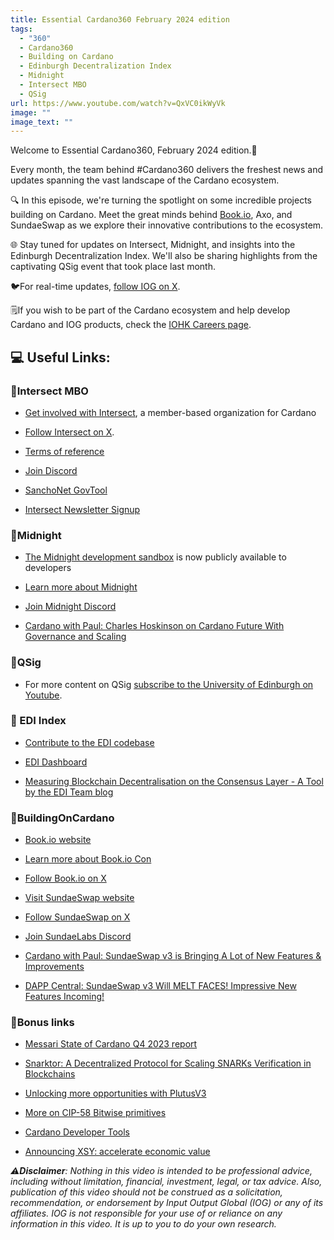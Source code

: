 ```yaml
---
title: Essential Cardano360 February 2024 edition
tags:
  - "360"
  - Cardano360
  - Building on Cardano
  - Edinburgh Decentralization Index
  - Midnight
  - Intersect MBO
  - QSig
url: https://www.youtube.com/watch?v=QxVC0ikWyVk
image: ""
image_text: ""
---
```


Welcome to Essential Cardano360, February 2024 edition.👋

Every month, the team behind #Cardano360 delivers the freshest news and updates spanning the vast landscape of the Cardano ecosystem.

🔍 In this episode, we're turning the spotlight on some incredible projects building on Cardano. Meet the great minds behind [Book.io](//Book.io), Axo, and SundaeSwap as we explore their innovative contributions to the ecosystem.

🌐 Stay tuned for updates on Intersect, Midnight, and insights into the Edinburgh Decentralization Index. We'll also be sharing highlights from the captivating QSig event that took place last month.

🐦For real-time updates, [follow IOG on X](https://twitter.com/InputOutputHK).

🗒️If you wish to be part of the Cardano ecosystem and help develop Cardano and IOG products, check the [IOHK Careers page](https://iohk.link/3TlsMgH).

## 💻 Useful Links:

### 🔗Intersect MBO

*   [Get involved with Intersect](https://iohk.link/4bVBUzs), a member-based organization for Cardano
    
*   [Follow Intersect on X](https://iohk.link/4bR4ja2).
    
*   [Terms of reference](https://iohk.link/3SYxGyE)
    
*   [Join Discord](https://discord.com/invite/vKy83yP6Ej)
    
*   [SanchoNet GovTool](https://iohk.link/48wlWcs)
    
*   [Intersect Newsletter Signup](https://iohk.link/4bVBUzs)
    

### 🔗Midnight

*   [The Midnight development sandbox](https://iohk.link/48yeg9p) is now publicly available to developers
    
*   [Learn more about Midnight](https://iohk.link/4bSTrIC)
    
*   [Join Midnight Discord](https://iohk.link/4bQIojl)
    
*   [Cardano with Paul: Charles Hoskinson on Cardano Future With Governance and Scaling](https://iohk.link/3wyxsGP)
    

### 🔗QSig

*   For more content on QSig [subscribe to the University of Edinburgh on Youtube](https://iohk.link/4bV3jSo).
    

### 🔗 EDI Index

*   [Contribute to the EDI codebase](https://iohk.link/49AKG4v)
    
*   [EDI Dashboard](https://iohk.link/48A29ZE)
    
*   [Measuring Blockchain Decentralisation on the Consensus Layer - A Tool by the EDI Team blog](https://iohk.link/49vZ4Lh)
    

### 🔗BuildingOnCardano

*   [Book.io website](https://iohk.link/48DESWC)
    
*   [Learn more about Book.io Con](https://iohk.link/49LoFAh)
    
*   [Follow Book.io on X](https://iohk.link/49wBbn1)
    
*   [Visit SundaeSwap website](https://iohk.link/49vt75X)
    
*   [Follow SundaeSwap on X](https://iohk.link/3wz0h64)
    
*   [Join SundaeLabs Discord](https://iohk.link/4bUFyd1)
    
*   [Cardano with Paul: SundaeSwap v3 is Bringing A Lot of New Features & Improvements](https://iohk.link/3wyraHe)
    
*   [DAPP Central: SundaeSwap v3 Will MELT FACES! Impressive New Features Incoming!](https://iohk.link/4bV3j4Q)
    

### 🔗Bonus links

*   [Messari State of Cardano Q4 2023 report](https://iohk.link/4bLNf5c)
    
*   [Snarktor: A Decentralized Protocol for Scaling SNARKs Verification in Blockchains](https://iohk.link/48xtvj1)
    
*   [Unlocking more opportunities with PlutusV3](https://iohk.link/49vxuxU)
    
*   [More on CIP-58 Bitwise primitives](https://iohk.link/49vMKL8)
    
*   [Cardano Developer Tools](https://iohk.link/3IWZ4JO)
    
*   [Announcing XSY: accelerate economic value](https://iohk.link/3Iox2Fv)
    

_⚠️_**_Disclaimer_**_: Nothing in this video is intended to be professional advice, including without limitation, financial, investment, legal, or tax advice. Also, publication of this video should not be construed as a solicitation, recommendation, or endorsement by Input Output Global (IOG) or any of its affiliates. IOG is not responsible for your use of or reliance on any information in this video. It is up to you to do your own research._
